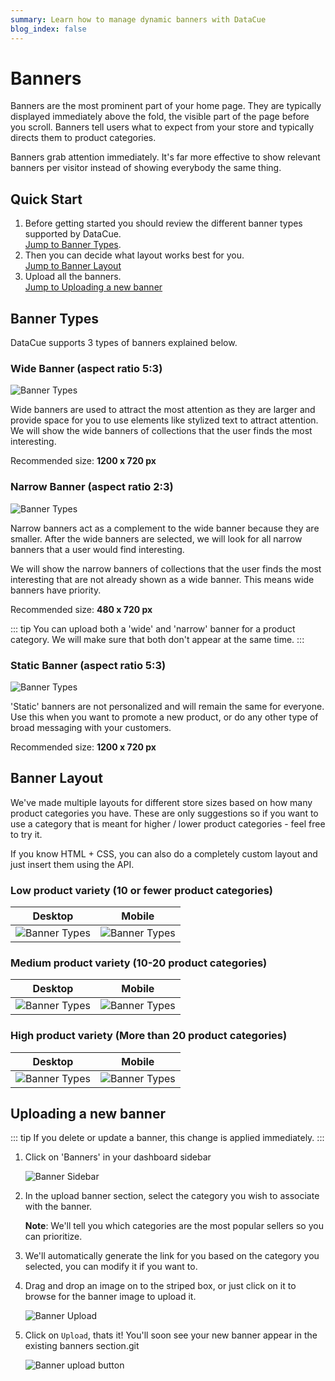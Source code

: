 ```yaml
---
summary: Learn how to manage dynamic banners with DataCue
blog_index: false
---
```

# Banners

Banners are the most prominent part of your home page. They are typically displayed immediately above the fold, the visible part of the page before you scroll. Banners tell users what to expect from your store and typically directs them to product categories.

Banners grab attention immediately. It's far more effective to show relevant banners per visitor instead of showing everybody the same thing.

## Quick Start

1. Before getting started you should review the different banner types supported by DataCue.\
   [Jump to Banner Types](#banner-types).
2. Then you can decide what layout works best for you.\
   [Jump to Banner Layout](#banner-layout)
3. Upload all the banners.\
   [Jump to Uploading a new banner](#uploading-a-new-banner)

## Banner Types

DataCue supports 3 types of banners explained below.

### Wide Banner (aspect ratio 5:3)

![Banner Types](./images/banner-wide.jpg)

Wide banners are used to attract the most attention as they are larger and provide space for you to use elements like stylized text to attract attention. We will show the wide banners of collections that the user finds the most interesting.

Recommended size: **1200 x 720 px**

### Narrow Banner (aspect ratio 2:3)

![Banner Types](./images/banner-narrow.jpg)

Narrow banners act as a complement to the wide banner because they are smaller. After the wide banners are selected, we will look for all narrow banners that a user would find interesting.

We will show the narrow banners of collections that the user finds the most interesting that are not already shown as a wide banner. This means wide banners have priority.

Recommended size: **480 x 720 px**

::: tip
You can upload both a 'wide' and 'narrow' banner for a product category. We will make sure that both don't appear at the same time.
:::

### Static Banner (aspect ratio 5:3)

![Banner Types](./images/banner-wide-static.jpg)

'Static' banners are not personalized and will remain the same for everyone. Use this when you want to promote a new product, or do any other type of broad messaging with your customers.

Recommended size: **1200 x 720 px**

## Banner Layout

We've made multiple layouts for different store sizes based on how many product categories you have. These are only suggestions so if you want to use a category that is meant for higher / lower product categories - feel free to try it.

If you know HTML + CSS, you can also do a completely custom layout and just insert them using the API.

### Low product variety (10 or fewer product categories)

| Desktop                                                             | Mobile                                                             |
| ------------------------------------------------------------------- | ------------------------------------------------------------------ |
| ![Banner Types](./images/banner-layout/1-wide-2-narrow-desktop.jpg) | ![Banner Types](./images/banner-layout/1-wide-2-narrow-mobile.jpg) |

### Medium product variety (10-20 product categories)

| Desktop                                                             | Mobile                                                             |
| ------------------------------------------------------------------- | ------------------------------------------------------------------ |
| ![Banner Types](./images/banner-layout/2-wide-2-narrow-desktop.jpg) | ![Banner Types](./images/banner-layout/2-wide-2-narrow-mobile.jpg) |

### High product variety (More than 20 product categories)

| Desktop                                                             | Mobile                                                             |
| ------------------------------------------------------------------- | ------------------------------------------------------------------ |
| ![Banner Types](./images/banner-layout/3-wide-2-narrow-desktop.jpg) | ![Banner Types](./images/banner-layout/3-wide-2-narrow-mobile.jpg) |

## Uploading a new banner

::: tip
If you delete or update a banner, this change is applied immediately.
:::

1. Click on 'Banners' in your dashboard sidebar

   ![Banner Sidebar](/media/captura-de-pantalla-2021-01-12-a-la-s-9.37.45-p.-m..png)
2. In the upload banner section, select the category you wish to associate with the banner.

   **Note**: We'll tell you which categories are the most popular sellers so you can prioritize.
3. We'll automatically generate the link for you based on the category you selected, you can modify it if you want to.
4. Drag and drop an image on to the striped box, or just click on it to browse for the banner image to upload it.

   ![Banner Upload](./images/banner_upload_form.png)
5. Click on `Upload`, thats it! You'll soon see your new banner appear in the existing banners section.git

   ![Banner upload button](./images/banner_upload_btn.png)